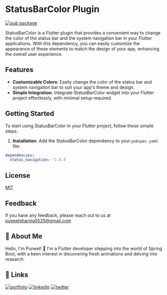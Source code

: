 # StatusBarColor Plugin

[![pub package](https://img.shields.io/pub/v/status_navigation.svg)](https://pub.dartlang.org/packages/status_navigation)

StatusBarColor is a Flutter plugin that provides a convenient way to change the color of the status bar and the system navigation bar in your Flutter applications. With this dependency, you can easily customize the appearance of these elements to match the design of your app, enhancing the overall user experience.

## Features

- **Customizable Colors**: Easily change the color of the status bar and system navigation bar to suit your app's theme and design.
- **Simple Integration**: Integrate StatusBarColor widget into your Flutter project effortlessly, with minimal setup required

## Getting Started

To start using StatusBarColor in your Flutter project, follow these simple steps:

1. **Installation**: Add the StatusBarColor dependency to your `pubspec.yaml` file:

```yaml
dependencies:
  status_navigation: ^1.0.0
```

## License

[MIT](https://choosealicense.com/licenses/mit/)


## Feedback

If you have any feedback, please reach out to us at puneetsharma5525@gmail.com




## 🚀 About Me
Hello, I'm Puneet! 👋 I'm a Flutter developer stepping into the world of Spring Boot, with a keen interest in discovering fresh animations and delving into research.


## 🔗 Links
[![portfolio](https://img.shields.io/badge/my_portfolio-000?style=for-the-badge&logo=ko-fi&logoColor=white)](https://teachcrzzy.blogspot.com/)
[![linkedin](https://img.shields.io/badge/linkedin-0A66C2?style=for-the-badge&logo=linkedin&logoColor=white)](https://www.linkedin.com/in/puneet5525/)
[![twitter](https://img.shields.io/badge/twitter-1DA1F2?style=for-the-badge&logo=twitter&logoColor=white)](https://twitter.com/puneet_a1/)

